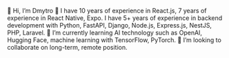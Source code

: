 👋 Hi, I’m Dmytro
👀 I have 10 years of experience in React.js, 7 years of experience in React Native, Expo. I have 5+ years of experience in backend development with Python, FastAPI, Django, Node.js, Express.js, NestJS, PHP, Laravel. 
🌱 I’m currently learning AI technology such as OpenAI, Hugging Face, machine learning with TensorFlow, PyTorch.
💞️ I’m looking to collaborate on long-term, remote position.

<!---
dmytro-manhupli/dmytro-manhupli is a ✨ special ✨ repository because its `README.md` (this file) appears on your GitHub profile.
You can click the Preview link to take a look at your changes.
--->
